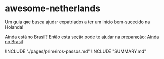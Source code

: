 # awesome-netherlands

Um guia que busca ajudar expatriados a ter um início bem-sucedido na Holanda!

Ainda está no Brasil? Então esta seção pode te ajudar na preparação: [Ainda no Brasil](./pages/ainda-no-brasil.md)

!INCLUDE "./pages/primeiros-passos.md"
!INCLUDE "SUMMARY.md"
